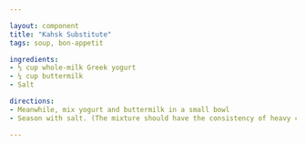 ```yaml
---

layout: component
title: "Kahsk Substitute"
tags: soup, bon-appetit

ingredients:
- ⅓ cup whole-milk Greek yogurt
- ¼ cup buttermilk
- Salt

directions:
- Meanwhile, mix yogurt and buttermilk in a small bowl
- Season with salt. (The mixture should have the consistency of heavy cream.)

---
```

